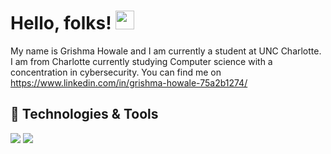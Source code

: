 # Hello, folks! <img src="https://raw.githubusercontent.com/grishmahowale12/grishmahowale12/master/wave.gif" width="30px" height="30px" />
My name is Grishma Howale and I am currently a student at UNC Charlotte. I am from Charlotte currently studying Computer science with a concentration in cybersecurity. You can find me on https://www.linkedin.com/in/grishma-howale-75a2b1274/

## 🔧 Technologies & Tools
![](https://img.shields.io/badge/Code-Python-informational?style=flat&logo=python&logoColor=white&color=2bbc8a)
![](https://img.shields.io/badge/Code-JavaScript-informational?style=flat&logo=javascript&logoColor=white&color=2bbc8a)

